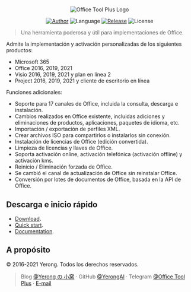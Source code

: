 #

<p align="center">
<img alt="Office Tool Plus Logo" src="https://otp.landian.vip/static/images/logo.webp"/>
</p>

<p align="center">
<a href="https://www.coolhub.top/" target="_blank"><img alt="Author" src="https://img.shields.io/badge/Author-Yerong-blue?style=flat-square"/></a>
<img alt="Language" src="https://img.shields.io/badge/Language-C%23-green?style=flat-square"/>
<a href="https://otp.landian.vip/" target="_blank"><img alt="Release" src="https://img.shields.io/github/v/release/YerongAI/Office-Tool?style=flat-square"/></a>
<img alt="License" src="https://img.shields.io/github/license/YerongAI/Office-Tool?style=flat-square"/>
</p>

> Una herramienta poderosa y útil para implementaciones de Office.

Admite la implementación y activación personalizadas de los siguientes productos:

- Microsoft 365
- Office 2016, 2019, 2021
- Visio 2016, 2019, 2021 y plan en línea 2
- Project 2016, 2019, 2021 y cliente de escritorio en línea

Funciones adicionales:

- Soporte para 17 canales de Office, incluida la consulta, descarga e instalación.
- Cambios realizados en Office existente, incluidas adiciones y eliminaciones de productos, aplicaciones, paquetes de idioma, etc.
- Importación / exportación de perfiles XML.
- Crear archivos ISO para compartirlos o instalarlos sin conexión.
- Instalación de licencias de Office (edición convertida).
- Limpieza de licencias y llaves de Office.
- Soporta activación online, activación telefónica (activación offline) y activación kms.
- Reinicio / Eliminación forzada de Office.
- Se cambió el canal de actualización de Office sin reinstalar Office.
- Conversión por lotes de documentos de Office, basada en la API de Office.

## Descarga e inicio rápido

- [Download](https://help.coolhub.top/start/download.html).
- [Quick start](https://github.com/YerongAI/Office-Tool/wiki).
- [Documentation](https://help.coolhub.top/).

## A propósito

© 2016-2021 Yerong. Todos los derechos reservados.

> Blog [@Yerong の 小窝](https://www.coolhub.top/) · GitHub [@YerongAI](https://github.com/YerongAI) · Telegram [@Office Tool Plus](https://t.me/otp_channel) · [E-mail](mailto:yerong@coolhub.top)
